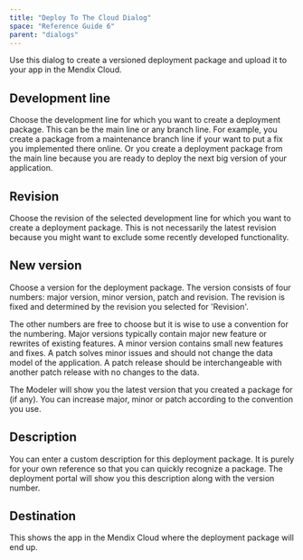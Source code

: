 ```yaml
---
title: "Deploy To The Cloud Dialog"
space: "Reference Guide 6"
parent: "dialogs"
---
```

Use this dialog to create a versioned deployment package and upload it to your app in the Mendix Cloud.

## Development line

Choose the development line for which you want to create a deployment package. This can be the main line or any branch line. For example, you create a package from a maintenance branch line if your want to put a fix you implemented there online. Or you create a deployment package from the main line because you are ready to deploy the next big version of your application.

## Revision

Choose the revision of the selected development line for which you want to create a deployment package. This is not necessarily the latest revision because you might want to exclude some recently developed functionality.

## New version

Choose a version for the deployment package. The version consists of four numbers: major version, minor version, patch and revision. The revision is fixed and determined by the revision you selected for 'Revision'.

The other numbers are free to choose but it is wise to use a convention for the numbering. Major versions typically contain major new feature or rewrites of existing features. A minor version contains small new features and fixes. A patch solves minor issues and should not change the data model of the application. A patch release should be interchangeable with another patch release with no changes to the data.

The Modeler will show you the latest version that you created a package for (if any). You can increase major, minor or patch according to the convention you use.

## Description

You can enter a custom description for this deployment package. It is purely for your own reference so that you can quickly recognize a package. The deployment portal will show you this description along with the version number.

## Destination

This shows the app in the Mendix Cloud where the deployment package will end up.
